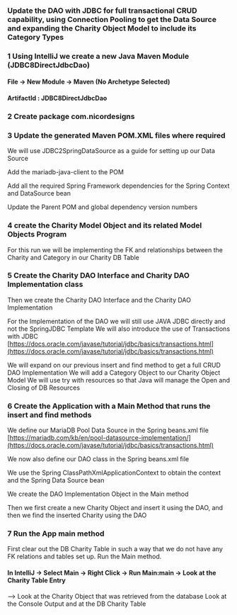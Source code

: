 ### Update the DAO with JDBC for full transactional CRUD capability, using Connection Pooling to get the Data Source and expanding the Charity Object Model to include its Category Types

### 1 Using IntelliJ we create a new Java Maven Module (JDBC8DirectJdbcDao)

#### File -> New Module -> Maven (No Archetype Selected)

#### ArtifactId : JDBC8DirectJdbcDao

### 2 Create package com.nicordesigns

### 3 Update the generated Maven POM.XML files where required

We will use JDBC2SpringDataSource as a guide for setting up our Data Source

Add the mariadb-java-client to the POM

Add all the required Spring Framework dependencies for the Spring Context and DataSource bean

Update the Parent POM and global dependency version numbers

### 4 create the Charity Model Object and its related Model Objects Program

For this run we will be implementing the FK and relationships between the Charity and Category in our Charity DB Table

### 5  Create the Charity DAO Interface and Charity DAO Implementation class

Then we create the Charity DAO Interface and the Charity DAO Implementation

For the Implementation of the DAO we will still use JAVA JDBC directly and not the SpringJDBC Template We will also
introduce the use of Transactions with
JDBC [https://docs.oracle.com/javase/tutorial/jdbc/basics/transactions.html](https://docs.oracle.com/javase/tutorial/jdbc/basics/transactions.html)

We will expand on our previous insert and find method to get a full CRUD DAO Implementation We will add a Category
Object to our Charity Object Model We will use try with resources so that Java will manage the Open and Closing of DB
Resources

### 6  Create the Application with a Main Method that runs the insert and find methods

We define our MariaDB Pool Data Source in the Spring beans.xml file
[https://mariadb.com/kb/en/pool-datasource-implementation/](https://docs.oracle.com/javase/tutorial/jdbc/basics/transactions.html)

We now also define our DAO class in the Spring beans.xml file

We use the Spring ClassPathXmlApplicationContext to obtain the context and the Spring Data Source bean

We create the DAO Implementation Object in the Main method

Then we first create a new Charity Object and insert it using the DAO, and then we find the inserted Charity using the
DAO

### 7 Run the App main method

First clear out the DB Charity Table in such a way that we do not have any FK relations and tables set up. Run the Main
method.

#### In IntelliJ -> Select Main -> Right Click -> Run Main:main -> Look at the Charity Table Entry

--> Look at the Charity Object that was retrieved from the database Look at the Console Output and at the DB Charity
Table